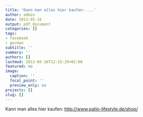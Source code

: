 ```yaml
---
title: 'Kann man alles hier kaufen: ...'
author: admin
date: 2013-05-16
output: pdf_document
categories: []
tags:
- facebook
- german
subtitle: ''
summary: ''
authors: []
lastmod: 2013-05-16T12:15:29+02:00
featured: no
image:
  caption: ''
  focal_point: ''
  preview_only: no
projects: []
slug: []
---
```

Kann man alles hier kaufen: http://www.patio-lifestyle.de/shop/

